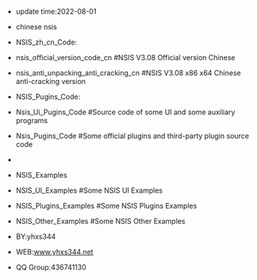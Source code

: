 - update time:2022-08-01
- chinese nsis
- NSIS_zh_cn_Code:
-	nsis_official_version_code_cn  #NSIS V3.08 Official version Chinese
-	nsis_anti_unpacking_anti_cracking_cn  #NSIS V3.08 x86 x64 Chinese anti-cracking version
- NSIS_Pugins_Code:
-	Nsis_Ui_Pugins_Code  #Source code of some UI and some auxiliary programs
-	Nsis_Pugins_Code  #Some official plugins and third-party plugin source code
- 
- NSIS_Examples
-	NSIS_UI_Examples  #Some NSIS UI Examples
-	NSIS_Plugins_Examples  #Some NSIS Plugins Examples
-	NSIS_Other_Examples  #Some NSIS Other Examples

- BY:yhxs344
- WEB:www.yhxs344.net
- QQ Group:436741130
